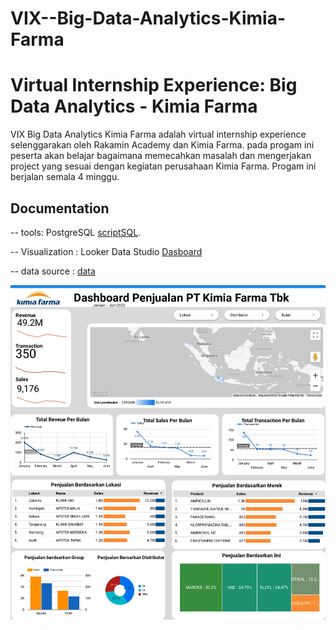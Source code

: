# VIX--Big-Data-Analytics-Kimia-Farma

# Virtual Internship Experience: Big Data Analytics - Kimia Farma
VIX Big Data Analytics Kimia Farma adalah virtual internship experience selenggarakan oleh Rakamin Academy dan Kimia Farma. pada progam ini peserta akan belajar bagaimana memecahkan masalah dan mengerjakan project yang sesuai dengan kegiatan perusahaan Kimia Farma. Progam ini berjalan semala 4 minggu.


## Documentation
-- tools: PostgreSQL
[scriptSQL](https://github.com/bachtiar09/VIX--Big-Data-Analytics-Kimia-Farma/blob/main/scripsql-vix.txt).

-- Visualization : Looker Data Studio 
[Dasboard](https://lookerstudio.google.com/reporting/7967a3c4-d29e-4672-b32d-a88caa2a312f)

-- data source : [data](https://github.com/bachtiar09/VIX--Big-Data-Analytics-Kimia-Farma/blob/main/Data_Source.xlsx)

![Final Project Dasboard](https://github.com/bachtiar09/VIX--Big-Data-Analytics-Kimia-Farma/blob/main/Dashboard_Penjualan_PT_Kimia_Farm_a_Tbk_page-0001.jpg?raw=true)
